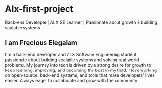 # Alx-first-project
Back-end Developer | ALX SE Learner | Passionate about growth &amp; building scalable systems

## I am Precious Elegalam
I'm a back-end developer and ALX Software Engineering student passionate about building scalable systems and solving real world problems. My journey into tech is driven by a strong desire for growth to keep learning, improving, and becoming the best in my field. I love working on open-source, back-end systems, and tools that make developers' lives easier. Always eager to collaborate and grow with the community


